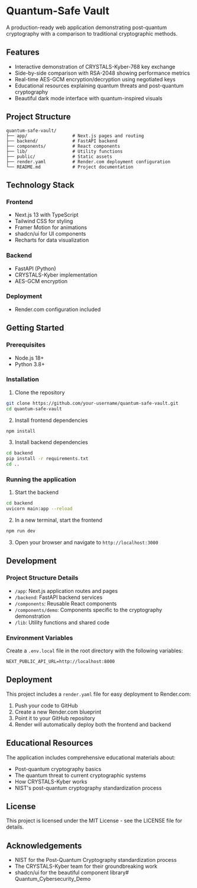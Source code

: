 # Quantum-Safe Vault

A production-ready web application demonstrating post-quantum cryptography with a comparison to traditional cryptographic methods.

## Features

- Interactive demonstration of CRYSTALS-Kyber-768 key exchange
- Side-by-side comparison with RSA-2048 showing performance metrics
- Real-time AES-GCM encryption/decryption using negotiated keys
- Educational resources explaining quantum threats and post-quantum cryptography
- Beautiful dark mode interface with quantum-inspired visuals

## Project Structure

```
quantum-safe-vault/
├── app/                 # Next.js pages and routing
├── backend/             # FastAPI backend
├── components/          # React components
├── lib/                 # Utility functions
├── public/              # Static assets
├── render.yaml          # Render.com deployment configuration
└── README.md            # Project documentation
```

## Technology Stack

### Frontend
- Next.js 13 with TypeScript
- Tailwind CSS for styling
- Framer Motion for animations
- shadcn/ui for UI components
- Recharts for data visualization

### Backend
- FastAPI (Python)
- CRYSTALS-Kyber implementation
- AES-GCM encryption

### Deployment
- Render.com configuration included

## Getting Started

### Prerequisites
- Node.js 18+
- Python 3.8+

### Installation

1. Clone the repository
```bash
git clone https://github.com/your-username/quantum-safe-vault.git
cd quantum-safe-vault
```

2. Install frontend dependencies
```bash
npm install
```

3. Install backend dependencies
```bash
cd backend
pip install -r requirements.txt
cd ..
```

### Running the application

1. Start the backend
```bash
cd backend
uvicorn main:app --reload
```

2. In a new terminal, start the frontend
```bash
npm run dev
```

3. Open your browser and navigate to `http://localhost:3000`

## Development

### Project Structure Details

- `/app`: Next.js application routes and pages
- `/backend`: FastAPI backend services
- `/components`: Reusable React components
- `/components/demo`: Components specific to the cryptography demonstration
- `/lib`: Utility functions and shared code

### Environment Variables

Create a `.env.local` file in the root directory with the following variables:

```
NEXT_PUBLIC_API_URL=http://localhost:8000
```

## Deployment

This project includes a `render.yaml` file for easy deployment to Render.com:

1. Push your code to GitHub
2. Create a new Render.com blueprint
3. Point it to your GitHub repository
4. Render will automatically deploy both the frontend and backend

## Educational Resources

The application includes comprehensive educational materials about:
- Post-quantum cryptography basics
- The quantum threat to current cryptographic systems
- How CRYSTALS-Kyber works
- NIST's post-quantum cryptography standardization process

## License

This project is licensed under the MIT License - see the LICENSE file for details.

## Acknowledgements

- NIST for the Post-Quantum Cryptography standardization process
- The CRYSTALS-Kyber team for their groundbreaking work
- shadcn/ui for the beautiful component library# Quantum_Cybersecurity_Demo
